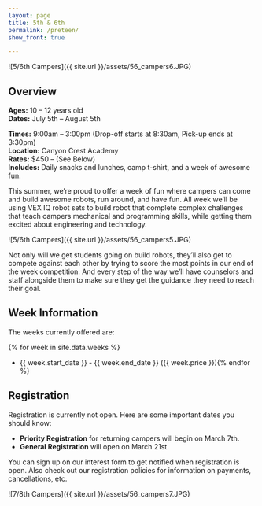 ```yaml
---
layout: page
title: 5th & 6th
permalink: /preteen/
show_front: true

---
```


![5/6th Campers]({{ site.url }}/assets/56_campers6.JPG)

## Overview
**Ages:** 10 – 12 years old  
**Dates:** July 5th – August 5th  

**Times:** 9:00am – 3:00pm (Drop-off starts at 8:30am, Pick-up ends at 3:30pm)  
**Location:** Canyon Crest Academy  
**Rates:** $450 – (See Below)  
**Includes:** Daily snacks and lunches, camp t-shirt, and a week of awesome fun.  

This summer, we’re proud to offer a week of fun where campers can come and build awesome robots, run around, and have fun. All week we’ll be using VEX IQ robot sets to build robot that complete complex challenges that teach campers mechanical and programming skills, while getting them excited about engineering and technology.

![5/6th Campers]({{ site.url }}/assets/56_campers5.JPG)

Not only will we get students going on build robots, they’ll also get to compete against each other by trying to score the most points in our end of the week competition. And every step of the way we’ll have counselors and staff alongside them to make sure they get the guidance they need to reach their goal.

## Week Information
The weeks currently offered are:

{% for week in site.data.weeks %}
- {{ week.start_date }} - {{ week.end_date }} ({{ week.price }}){% endfor %}

## Registration
Registration is currently not open. Here are some important dates you should know:

- **Priority Registration** for returning campers will begin on March 7th.
- **General Registration** will open on March 21st.

You can sign up on our interest form to get notified when registration is open. Also check out our registration policies for information on payments, cancellations, etc.

![7/8th Campers]({{ site.url }}/assets/56_campers7.JPG)
